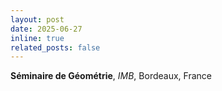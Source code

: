 ```yaml
---
layout: post
date: 2025-06-27
inline: true
related_posts: false
---
```


<b>Séminaire de Géométrie</b>, 
<i>IMB</i>, Bordeaux, France